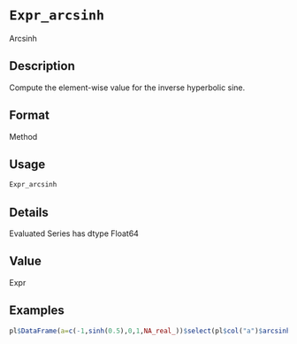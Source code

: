 # `Expr_arcsinh`

Arcsinh


## Description

Compute the element-wise value for the inverse hyperbolic sine.


## Format

Method


## Usage

```r
Expr_arcsinh
```


## Details

Evaluated Series has dtype Float64


## Value

Expr


## Examples

```r
pl$DataFrame(a=c(-1,sinh(0.5),0,1,NA_real_))$select(pl$col("a")$arcsinh())
```


